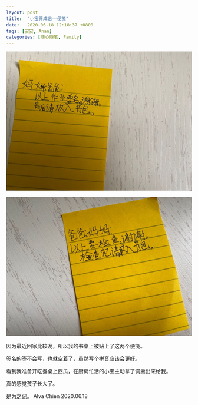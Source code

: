 ```yaml
---
layout: post
title:  "小宝养成记——便笺"
date:   2020-06-18 12:18:37 +0800
tags: [安安, Anan]
categories: [随心随笔, Family]
---
```


![Image](/assets/uploads/2020/06/20200618105250.jpg)


![Image](/assets/uploads/2020/06/20200618105346.jpg)


因为最近回家比较晚，所以我的书桌上被贴上了这两个便笺。


签名的签不会写，也就空着了，虽然写个拼音应该会更好。


看到我准备开吃餐桌上西瓜，在厨房忙活的小宝主动拿了调羹出来给我。


真的感觉孩子长大了。



是为之记。
Alva Chien
2020.06.18
